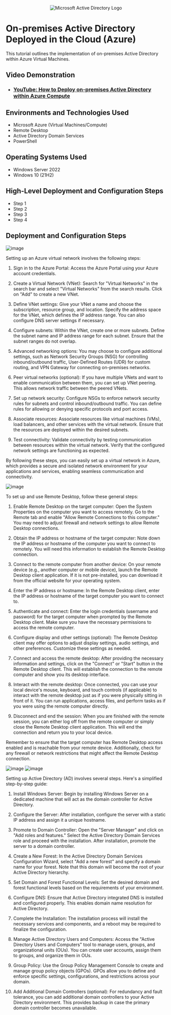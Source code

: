 <p align="center">
<img src="https://i.imgur.com/pU5A58S.png" alt="Microsoft Active Directory Logo"/>
</p>

<h1>On-premises Active Directory Deployed in the Cloud (Azure)</h1>
This tutorial outlines the implementation of on-premises Active Directory within Azure Virtual Machines.<br />


<h2>Video Demonstration</h2>

- ### [YouTube: How to Deploy on-premises Active Directory within Azure Compute](https://www.youtube.com)

<h2>Environments and Technologies Used</h2>

- Microsoft Azure (Virtual Machines/Compute)
- Remote Desktop
- Active Directory Domain Services
- PowerShell

<h2>Operating Systems Used </h2>

- Windows Server 2022
- Windows 10 (21H2)

<h2>High-Level Deployment and Configuration Steps</h2>

- Step 1
- Step 2
- Step 3
- Step 4

<h2>Deployment and Configuration Steps</h2>

![image](https://github.com/derekjonesaa/configure-ad/assets/167825508/337595dc-a39e-42f6-a016-5160b7ed099c)

Setting up an Azure virtual network involves the following steps:

1. Sign in to the Azure Portal: Access the Azure Portal using your Azure account credentials.

2. Create a Virtual Network (VNet): Search for "Virtual Networks" in the search bar and select "Virtual Networks" from the search results. Click on "Add" to create a new VNet.

3. Define VNet settings: Give your VNet a name and choose the subscription, resource group, and location. Specify the address space for the VNet, which defines the IP address range. You can also configure DNS server settings if necessary.

4. Configure subnets: Within the VNet, create one or more subnets. Define the subnet name and IP address range for each subnet. Ensure that the subnet ranges do not overlap.

5. Advanced networking options: You may choose to configure additional settings, such as Network Security Groups (NSG) for controlling inbound/outbound traffic, User-Defined Routes (UDR) for custom routing, and VPN Gateway for connecting on-premises networks.

6. Peer virtual networks (optional): If you have multiple VNets and want to enable communication between them, you can set up VNet peering. This allows network traffic between the peered VNets.

7. Set up network security: Configure NSGs to enforce network security rules for subnets and control inbound/outbound traffic. You can define rules for allowing or denying specific protocols and port access.

8. Associate resources: Associate resources like virtual machines (VMs), load balancers, and other services with the virtual network. Ensure that the resources are deployed within the desired subnets.

9. Test connectivity: Validate connectivity by testing communication between resources within the virtual network. Verify that the configured network settings are functioning as expected.

By following these steps, you can easily set up a virtual network in Azure, which provides a secure and isolated network environment for your applications and services, enabling seamless communication and connectivity.
</p>
<p>



![image](https://github.com/derekjonesaa/configure-ad/assets/167825508/262ae8fa-3d1d-4c6f-a244-f8a60cb30f2e)

To set up and use Remote Desktop, follow these general steps:

1. Enable Remote Desktop on the target computer: Open the System Properties on the computer you want to access remotely. Go to the Remote tab and enable "Allow Remote Connections to this computer." You may need to adjust firewall and network settings to allow Remote Desktop connections.

2. Obtain the IP address or hostname of the target computer: Note down the IP address or hostname of the computer you want to connect to remotely. You will need this information to establish the Remote Desktop connection.

3. Connect to the remote computer from another device: On your remote device (e.g., another computer or mobile device), launch the Remote Desktop client application. If it is not pre-installed, you can download it from the official website for your operating system.

4. Enter the IP address or hostname: In the Remote Desktop client, enter the IP address or hostname of the target computer you want to connect to.

5. Authenticate and connect: Enter the login credentials (username and password) for the target computer when prompted by the Remote Desktop client. Make sure you have the necessary permissions to access the remote computer.

6. Configure display and other settings (optional): The Remote Desktop client may offer options to adjust display settings, audio settings, and other preferences. Customize these settings as needed.

7. Connect and access the remote desktop: After providing the necessary information and settings, click on the "Connect" or "Start" button in the Remote Desktop client. This will establish the connection to the remote computer and show you its desktop interface.

8. Interact with the remote desktop: Once connected, you can use your local device's mouse, keyboard, and touch controls (if applicable) to interact with the remote desktop just as if you were physically sitting in front of it. You can run applications, access files, and perform tasks as if you were using the remote computer directly.

9. Disconnect and end the session: When you are finished with the remote session, you can either log off from the remote computer or simply close the Remote Desktop client application. This will end the connection and return you to your local device.

Remember to ensure that the target computer has Remote Desktop access enabled and is reachable from your remote device. Additionally, check for any firewall or network restrictions that might affect the Remote Desktop connection.
</p>
<p>



![image](https://github.com/derekjonesaa/configure-ad/assets/167825508/2afcd11f-4448-4409-9e09-02a3c0b0fbdf)
![image](https://github.com/derekjonesaa/configure-ad/assets/167825508/72e64dd4-abaa-4da9-a317-0d6fb59e5b42)



Setting up Active Directory (AD) involves several steps. Here's a simplified step-by-step guide:

1. Install Windows Server: Begin by installing Windows Server on a dedicated machine that will act as the domain controller for Active Directory.

2. Configure the Server: After installation, configure the server with a static IP address and assign it a unique hostname.

3. Promote to Domain Controller: Open the "Server Manager" and click on "Add roles and features." Select the Active Directory Domain Services role and proceed with the installation. After installation, promote the server to a domain controller.

4. Create a New Forest: In the Active Directory Domain Services Configuration Wizard, select "Add a new forest" and specify a domain name for your forest. Note that this domain will become the root of your Active Directory hierarchy.

5. Set Domain and Forest Functional Levels: Set the desired domain and forest functional levels based on the requirements of your environment.

6. Configure DNS: Ensure that Active Directory integrated DNS is installed and configured properly. This enables domain name resolution for Active Directory.

7. Complete the Installation: The installation process will install the necessary services and components, and a reboot may be required to finalize the configuration.

8. Manage Active Directory Users and Computers: Access the "Active Directory Users and Computers" tool to manage users, groups, and organizational units (OUs). You can create user accounts, assign them to groups, and organize them in OUs.

9. Group Policy: Use the Group Policy Management Console to create and manage group policy objects (GPOs). GPOs allow you to define and enforce specific settings, configurations, and restrictions across your domain.

10. Add Additional Domain Controllers (optional): For redundancy and fault tolerance, you can add additional domain controllers to your Active Directory environment. This provides backup in case the primary domain controller becomes unavailable.
</p>
<p>

<br />
